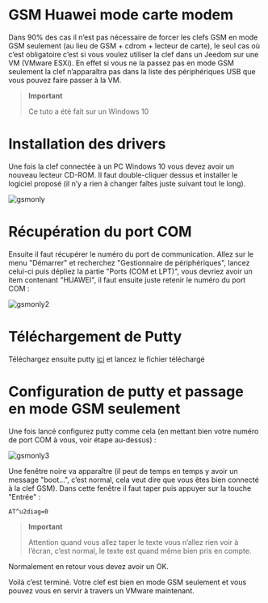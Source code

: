 # GSM Huawei mode carte modem

Dans 90% des cas il n’est pas nécessaire de forcer les clefs GSM en mode GSM seulement (au lieu de GSM + cdrom + lecteur de carte), le seul cas où c’est obligatoire c’est si vous voulez utiliser la clef dans un Jeedom sur une VM (VMware ESXi). En effet si vous ne la passez pas en mode GSM seulement la clef n’apparaîtra pas dans la liste des périphériques USB que vous pouvez faire passer à la VM.

> **Important**
>
> Ce tuto a été fait sur un Windows 10

# Installation des drivers

Une fois la clef connectée à un PC Windows 10 vous devez avoir un nouveau lecteur CD-ROM. Il faut double-cliquer dessus et installer le logiciel proposé (il n’y a rien à changer faîtes juste suivant tout le long).

![gsmonly](images/gsmonly.PNG)

# Récupération du port COM

Ensuite il faut récupérer le numéro du port de communication. Allez sur le menu "Démarrer" et recherchez "Gestionnaire de périphériques", lancez celui-ci puis dépliez la partie "Ports (COM et LPT)", vous devriez avoir un item contenant "HUAWEI", il faut ensuite juste retenir le numéro du port COM :

![gsmonly2](images/gsmonly2.PNG)

# Téléchargement de Putty

Téléchargez ensuite putty [ici](https://the.earth.li/~sgtatham/putty/latest/x86/putty.exe) et lancez le fichier téléchargé

# Configuration de putty et passage en mode GSM seulement

Une fois lancé configurez putty comme cela (en mettant bien votre numéro de port COM à vous, voir étape au-dessus) :

![gsmonly3](images/gsmonly3.PNG)

Une fenêtre noire va apparaître (il peut de temps en temps y avoir un message "boot…​", c’est normal, cela veut dire que vous êtes bien connecté à la clef GSM). Dans cette fenêtre il faut taper puis appuyer sur la touche "Entrée" :

``AT^u2diag=0``

> **Important**
>
> Attention quand vous allez taper le texte vous n’allez rien voir à l’écran, c’est normal, le texte est quand même bien pris en compte.

Normalement en retour vous devez avoir un OK.

Voilà c’est terminé. Votre clef est bien en mode GSM seulement et vous pouvez vous en servir à travers un VMware maintenant.
